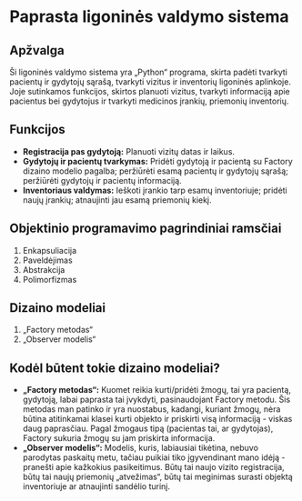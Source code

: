 # Paprasta ligoninės valdymo sistema

## Apžvalga
Ši ligoninės valdymo sistema yra „Python“ programa, skirta padėti tvarkyti pacientų ir gydytojų sąrašą, tvarkyti vizitus ir inventorių ligoninės aplinkoje. Joje sutinkamos funkcijos, skirtos planuoti vizitus, tvarkyti informaciją apie pacientus bei gydytojus ir tvarkyti medicinos įrankių, priemonių inventorių.

## Funkcijos
- **Registracija pas gydytoją:** Planuoti vizitų datas ir laikus.
- **Gydytojų ir pacientų tvarkymas:** Pridėti gydytoją ir pacientą su Factory dizaino modelio pagalba; peržiūrėti esamą pacientų ir gydytojų sąrašą; peržiūrėti gydytojų ir pacientų informaciją.
- **Inventoriaus valdymas:** Ieškoti įrankio tarp esamų inventoriuje; pridėti naujų įrankių; atnaujinti jau esamą priemonių kiekį.

## Objektinio programavimo pagrindiniai ramsčiai
1. Enkapsuliacija
2. Paveldėjimas
3. Abstrakcija
4. Polimorfizmas

## Dizaino modeliai
1. „Factory metodas“
2. „Observer modelis“

## Kodėl būtent tokie dizaino modeliai?
- **„Factory metodas“:** Kuomet reikia kurti/pridėti žmogų, tai yra pacientą, gydytoją, labai paprasta tai įvykdyti, pasinaudojant Factory metodu. Šis metodas man patinko ir yra nuostabus, kadangi, kuriant žmogų, nėra būtina atitinkamai klasei kurti objekto ir priskirti visą informaciją - viskas daug paprasčiau. Pagal žmogaus tipą (pacientas tai, ar gydytojas), Factory sukuria žmogų su jam priskirta informacija.
- **„Observer modelis“:** Modelis, kuris, labiausiai tikėtina, nebuvo parodytas paskaitų metu, tačiau puikiai tiko įgyvendinant mano idėją - pranešti apie kažkokius pasikeitimus. Būtų tai naujo vizito registracija, būtų tai naujų priemonių „atvežimas“, būtų tai meginimas surasti objektą inventoriuje ar atnaujinti sandėlio turinį.

